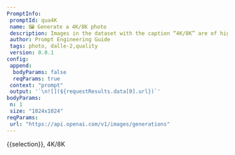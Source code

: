 ```yaml
---
PromptInfo:
 promptId: qua4K
 name: 🖼️ Generate a 4K/8K photo 
 description: Images in the dataset with the caption “4K/8K” are of high production value therefore will look more professionally photographed if you add this modifier.
 author: Prompt Engineering Guide
 tags: photo, dalle-2,quality
 version: 0.0.1
config:
 append:
  bodyParams: false
  reqParams: true
 context: "prompt"
 output: '`\n![](${requestResults.data[0].url})`'
bodyParams:
 n: 1
 size: "1024x1024"
reqParams:
 url: "https://api.openai.com/v1/images/generations"
---
```

{{selection}}, 4K/8K